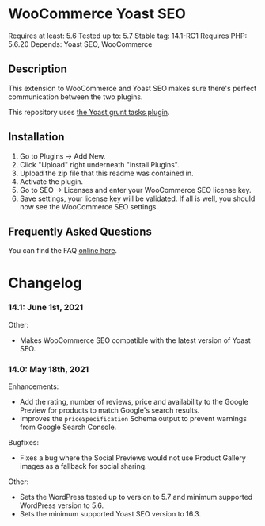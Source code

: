 WooCommerce Yoast SEO
=====================
Requires at least: 5.6
Tested up to: 5.7
Stable tag: 14.1-RC1
Requires PHP: 5.6.20
Depends: Yoast SEO, WooCommerce

Description
-----------

This extension to WooCommerce and Yoast SEO makes sure there's perfect communication between the two plugins.

This repository uses [the Yoast grunt tasks plugin](https://github.com/Yoast/plugin-grunt-tasks).

Installation
------------

1. Go to Plugins -> Add New.
2. Click "Upload" right underneath "Install Plugins".
3. Upload the zip file that this readme was contained in.
4. Activate the plugin.
5. Go to SEO -> Licenses and enter your WooCommerce SEO license key.
6. Save settings, your license key will be validated. If all is well, you should now see the WooCommerce SEO settings.

Frequently Asked Questions
--------------------------

You can find the FAQ [online here](https://kb.yoast.com/kb/category/woocommerce-seo/).

Changelog
=========
### 14.1: June 1st, 2021
Other:
* Makes WooCommerce SEO compatible with the latest version of Yoast SEO.

### 14.0: May 18th, 2021
Enhancements:
* Add the rating, number of reviews, price and availability to the Google Preview for products to match Google's search results.
* Improves the `priceSpecification` Schema output to prevent warnings from Google Search Console.

Bugfixes:
* Fixes a bug where the Social Previews would not use Product Gallery images as a fallback for social sharing.

Other:
* Sets the WordPress tested up to version to 5.7 and minimum supported WordPress version to 5.6.
* Sets the minimum supported Yoast SEO version to 16.3.

